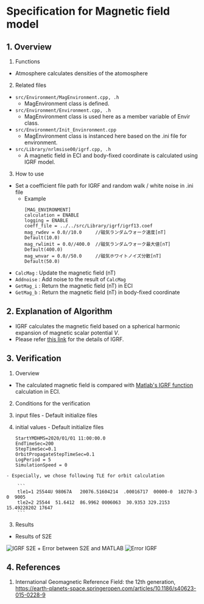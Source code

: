 # Specification for Magnetic field model

## 1.  Overview
1. Functions 
  + Atmosphere calculates densities of the atomosphere

2. Related files
  + `src/Environment/MagEnvironment.cpp, .h`
    + MagEnvironment class is defined.
  + `src/Environment/Environment.cpp, .h`
    + MagEnvironment class is used here as a member variable of Envir class.
  + `src/Environment/Init_Envinronment.cpp`
    + MagEnvironment class is instanced here based on the .ini file for environment.
  + `src/Library/nrlmsise00/igrf.cpp, .h`
    + A magnetic field in ECI and body-fixed coordinate is calculated using IGRF model.

3. How to use
  + Set a coefficient file path for IGRF and random walk / white noise in .ini file
    + Example
      ```
      [MAG_ENVIRONMENT]
      calculation = ENABLE
      logging = ENABLE
      coeff_file = ../../src/Library/igrf/igrf13.coef
      mag_rwdev = 0.0//10.0     //磁気ランダムウォーク速度[nT] Default(10.0)
      mag_rwlimit = 0.0//400.0  //磁気ランダムウォーク最大値[nT] Default(400.0)
      mag_wnvar = 0.0//50.0     //磁気ホワイトノイズ分散[nT] Default(50.0)
      ```
  + `CalcMag` : Update the magnetic field (nT)
  + `Addnoise` : Add noise to the result of `CalcMag`
  + `GetMag_i` : Return the magnetic field (nT) in ECI 
  + `GetMag_b` : Return the magnetic field (nT) in body-fixed coordinate


## 2. Explanation of Algorithm
+ IGRF calculates the magnetic field based on a spherical harmonic expansion of magnetic scalar potential $`V`$.
+ Please refer [this link](https://earth-planets-space.springeropen.com/articles/10.1186/s40623-015-0228-9) for the details of IGRF.

## 3. Verification
1. Overview
  + The  calculated magnetic field is compared with [Matlab's IGRF function](https://jp.mathworks.com/help/aerotbx/ug/igrfmagm.html) calculation in ECI.
2. Conditions for the verification
  1. input files
    - Default initialize files
  2. initial values
    - Default initialize files
   
        ```
        StartYMDHMS=2020/01/01 11:00:00.0
        EndTimeSec=200
        StepTimeSec=0.1
        OrbitPropagateStepTimeSec=0.1
        LogPeriod = 5
        SimulationSpeed = 0
        ```
   
    - Especially, we chose following TLE for orbit calculation
   
        ```
        tle1=1 25544U 98067A   20076.51604214  .00016717  00000-0  10270-3 0  9005
        tle2=2 25544  51.6412  86.9962 0006063  30.9353 329.2153 15.49228202 17647
        ```
3. Results
  + Results of S2E
  <img src="./figs/Result_IGRF_S2E" alt="IGRF S2E" style="zoom: 100%;" />
  + Error between S2E and MATLAB
  <img src="./figs/Error_IGRF_S2E_MATLAB" alt="Error IGRF" style="zoom: 100%;" />

## 4. References
1. International Geomagnetic Reference Field: the 12th generation, https://earth-planets-space.springeropen.com/articles/10.1186/s40623-015-0228-9